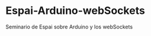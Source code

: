 Espai-Arduino-webSockets
========================

Seminario de Espai sobre Arduino y los webSockets
